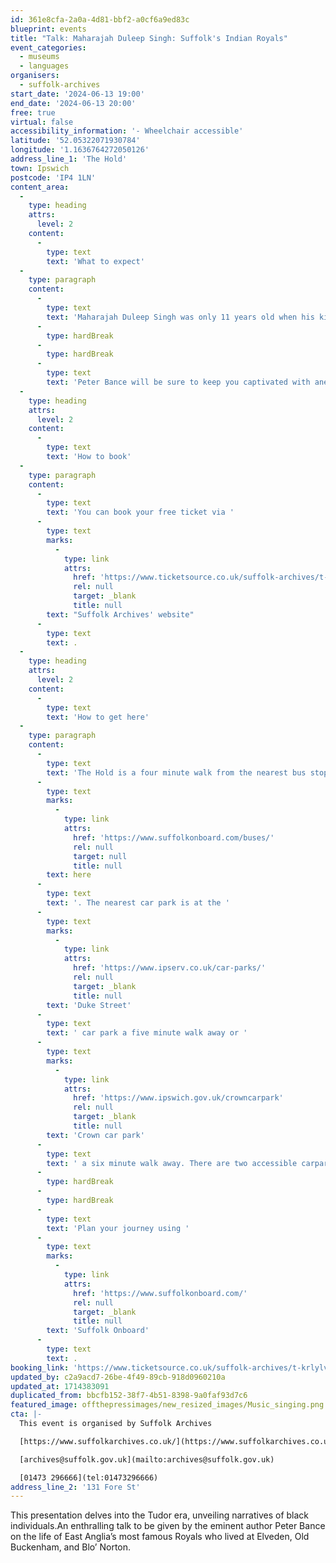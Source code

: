 ```yaml
---
id: 361e8cfa-2a0a-4d81-bbf2-a0cf6a9ed83c
blueprint: events
title: "Talk: Maharajah Duleep Singh: Suffolk's Indian Royals"
event_categories:
  - museums
  - languages
organisers:
  - suffolk-archives
start_date: '2024-06-13 19:00'
end_date: '2024-06-13 20:00'
free: true
virtual: false
accessibility_information: '- Wheelchair accessible'
latitude: '52.05322071930784'
longitude: '1.1636764272050126'
address_line_1: 'The Hold'
town: Ipswich
postcode: 'IP4 1LN'
content_area:
  -
    type: heading
    attrs:
      level: 2
    content:
      -
        type: text
        text: 'What to expect'
  -
    type: paragraph
    content:
      -
        type: text
        text: 'Maharajah Duleep Singh was only 11 years old when his kingdom of Punjab was annexed by the East India Company and surrendered the famous Kohinoor diamond. He was exiled to England, became a favourite of Queen Victoria and mingled with the Prince of Wales. He chose East Anglia as his home and that is where his family resided for almost a century.'
      -
        type: hardBreak
      -
        type: hardBreak
      -
        type: text
        text: 'Peter Bance will be sure to keep you captivated with anecdotes of the ‘Duleep Singhs’ with unseen Victorian photography from the family’s personal albums and give an insight to this fascinating family of Historians, Archaeologists, activists, philanthropists to Suffragettes.'
  -
    type: heading
    attrs:
      level: 2
    content:
      -
        type: text
        text: 'How to book'
  -
    type: paragraph
    content:
      -
        type: text
        text: 'You can book your free ticket via '
      -
        type: text
        marks:
          -
            type: link
            attrs:
              href: 'https://www.ticketsource.co.uk/suffolk-archives/t-krlylvn'
              rel: null
              target: _blank
              title: null
        text: "Suffolk Archives' website"
      -
        type: text
        text: .
  -
    type: heading
    attrs:
      level: 2
    content:
      -
        type: text
        text: 'How to get here'
  -
    type: paragraph
    content:
      -
        type: text
        text: 'The Hold is a four minute walk from the nearest bus stop - see the latest bus timetables '
      -
        type: text
        marks:
          -
            type: link
            attrs:
              href: 'https://www.suffolkonboard.com/buses/'
              rel: null
              target: null
              title: null
        text: here
      -
        type: text
        text: '. The nearest car park is at the '
      -
        type: text
        marks:
          -
            type: link
            attrs:
              href: 'https://www.ipserv.co.uk/car-parks/'
              rel: null
              target: _blank
              title: null
        text: 'Duke Street'
      -
        type: text
        text: ' car park a five minute walk away or '
      -
        type: text
        marks:
          -
            type: link
            attrs:
              href: 'https://www.ipswich.gov.uk/crowncarpark'
              rel: null
              target: _blank
              title: null
        text: 'Crown car park'
      -
        type: text
        text: ' a six minute walk away. There are two accessible carpark spaces for blue badge holders in The Hold car park.'
      -
        type: hardBreak
      -
        type: hardBreak
      -
        type: text
        text: 'Plan your journey using '
      -
        type: text
        marks:
          -
            type: link
            attrs:
              href: 'https://www.suffolkonboard.com/'
              rel: null
              target: _blank
              title: null
        text: 'Suffolk Onboard'
      -
        type: text
        text: .
booking_link: 'https://www.ticketsource.co.uk/suffolk-archives/t-krlylvn'
updated_by: c2a9acd7-26be-4f49-89cb-918d0960210a
updated_at: 1714383091
duplicated_from: bbcfb152-38f7-4b51-8398-9a0faf93d7c6
featured_image: offthepressimages/new_resized_images/Music_singing.png
cta: |-
  This event is organised by Suffolk Archives

  [https://www.suffolkarchives.co.uk/](https://www.suffolkarchives.co.uk/)

  [archives@suffolk.gov.uk](mailto:archives@suffolk.gov.uk)

  [01473 296666](tel:01473296666)
address_line_2: '131 Fore St'
---
```

This presentation delves into the Tudor era, unveiling narratives of black individuals.An enthralling talk to be given by the eminent author Peter Bance on the life of East Anglia’s most famous Royals who lived at Elveden, Old Buckenham, and Blo’ Norton.